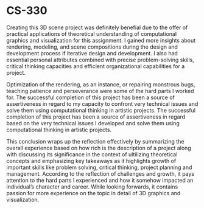 # CS-330
Creating this 3D scene project was definitely benefial due to the offer of practical applications of theoretical understanding of computational graphics and visualization for this assignment. I gained more insights about rendering, modeling, and scene compositions during the design and development process if iterative design and development. I also had essential personal attributes combined with precise problem-solving skills, critical thinking capacities and efficient organizational capabilities for a project. 

Optimization of the rendering, as an instance, or repairing monstrous bugs, teaching patience and perseverance were some of the hard parts I worked for. The successful completion of this project has been a source of assertiveness in regard to my capacity to confront very technical issues and solve them using computational thinking in artistic projects. The successful completion of this project has been a source of assertiveness in regard based on the very technical issues I developed and solve them using computational thinking in artistic projects.

This conclusion wraps up the reflection effectively by summarizing the overall experience based on how rich is the description of a project along with discussing its significance in the context of ultilizing theoretical concepts and emphasizing key takeaways as it highlights growth of important skills like problem solving, critical thinking, project planning and management. According to the reflection of challenges and growth, it pays attention to the hard parts I experienced and how it somehow impacted an individual’s character and career. While looking forwards, it contains passion for more experience on the topic in detail of 3D graphics and visualization.
